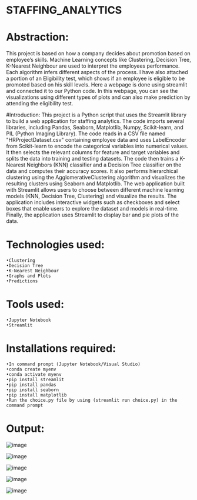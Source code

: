 # STAFFING_ANALYTICS

# Abstraction:
 This project is based on how a company decides about promotion based on employee’s skills. Machine Learning concepts like Clustering, Decision Tree, K-Nearest Neighbour are used to interpret the employees performance. Each algorithm infers different aspects of the process. I have also attached a portion of an Eligibility test, which shows if an employee is eligible to be promoted based on his skill levels.
 Here a webpage is done using streamlit and connected it to our Python code. In this webpage, you can see the visualizations using different types of plots and can also make prediction by attending the eligibility test. 
 
#Introduction:
 This project is a Python script that uses the Streamlit library to build a web application for staffing analytics. The code imports several libraries, including Pandas, Seaborn, Matplotlib, Numpy, Scikit-learn, and PIL (Python Imaging Library).
 The code reads in a CSV file named "HRProjectDataset.csv" containing employee data and uses LabelEncoder from Scikit-learn to encode the categorical variables into numerical values. It then selects the relevant columns for feature and target variables and splits the data into training and testing datasets.
 The code then trains a K-Nearest Neighbors (KNN) classifier and a Decision Tree classifier on the data and computes their accuracy scores. It also performs hierarchical clustering using the AgglomerativeClustering algorithm and visualizes the resulting clusters using Seaborn and Matplotlib.
 The web application built with Streamlit allows users to choose between different machine learning models (KNN, Decision Tree, Clustering) and visualize the results. The application includes interactive widgets such as checkboxes and select boxes that enable users to explore the dataset and models in real-time. Finally, the application uses Streamlit to display bar and pie plots of the data.

# Technologies used:
	•Clustering
	•Decision Tree
	•K-Nearest Neighbour
	•Graphs and Plots 
	•Predictions

# Tools used:
	•Jupyter Notebook
	•Streamlit

# Installations required:
	•In command prompt (Jupyter Notebook/Visual Studio)
	•conda create myenv
	•conda activate myenv 
	•pip install streamlit
	•pip install pandas
	•pip install seaborn
	•pip install matplotlib
	•Run the choice.py file by using (streamlit run choice.py) in the command prompt
  
# Output:

![image](https://user-images.githubusercontent.com/117114012/215810202-cd6e9e8c-c133-4d63-a8fe-249fcf1e64c3.png)

![image](https://user-images.githubusercontent.com/117114012/215810005-da6bc6ca-5a3d-4f43-b056-ce9d7c3ff227.png)

![image](https://user-images.githubusercontent.com/117114012/215809095-66119ae4-bbb8-476d-a29c-5712fd23ee07.png)

![image](https://user-images.githubusercontent.com/117114012/215809172-7050c5d4-5e5f-44fe-9832-c09eeba708c1.png)

![image](https://user-images.githubusercontent.com/117114012/215809214-f6520f7f-9191-4ed2-88fa-c8d487120bde.png)


